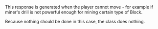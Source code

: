 This response is generated when the player cannot move - for example if miner's drill is not powerful enough for mining certain type of  Block.

Because nothing should be done in this case, the class does nothing.